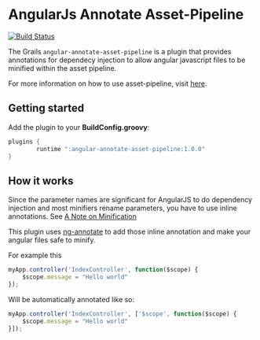 AngularJs Annotate Asset-Pipeline
================================
[![Build Status](https://drone.io/github.com/craigburke/angular-annotate-asset-pipeline/status.png)](https://drone.io/github.com/craigburke/angular-annotate-asset-pipeline/latest)

The Grails `angular-annotate-asset-pipeline` is a plugin that provides annotations for dependecy injection to allow angular javascript files to be minified within the asset pipeline.

For more information on how to use asset-pipeline, visit [here](http://www.github.com/bertramdev/asset-pipeline).

## Getting started
Add the plugin to your **BuildConfig.groovy**:
```groovy
plugins {
		runtime ":angular-annotate-asset-pipeline:1.0.0"
}
```

## How it works

Since the parameter names are significant for AngularJS to do dependency injection and most minifiers rename parameters,
you have to use inline annotations. See [A Note on Minification](https://docs.angularjs.org/tutorial/step_05)

This plugin uses [ng-annotate](https://github.com/olov/ng-annotate) to add those inline annotation and make your angular files safe to minify.

For example this 
```javascript
myApp.controller('IndexController', function($scope) {
	$scope.message = "Hello world"
});
```

Will be automatically annotated like so:
```javascript
myApp.controller('IndexController', ['$scope', function($scope) {
	$scope.message = "Hello world"
}]);
```
